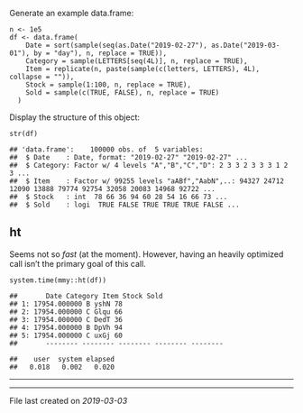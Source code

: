 Generate an example data.frame:

    n <- 1e5
    df <- data.frame(
        Date = sort(sample(seq(as.Date("2019-02-27"), as.Date("2019-03-01"), by = "day"), n, replace = TRUE)),
        Category = sample(LETTERS[seq(4L)], n, replace = TRUE),
        Item = replicate(n, paste(sample(c(letters, LETTERS), 4L), collapse = "")),
        Stock = sample(1:100, n, replace = TRUE),
        Sold = sample(c(TRUE, FALSE), n, replace = TRUE)
      )

Display the structure of this object:

    str(df)

    ## 'data.frame':    100000 obs. of  5 variables:
    ##  $ Date    : Date, format: "2019-02-27" "2019-02-27" ...
    ##  $ Category: Factor w/ 4 levels "A","B","C","D": 2 3 3 2 3 3 3 1 2 3 ...
    ##  $ Item    : Factor w/ 99255 levels "aABf","AabN",..: 94327 24712 12090 13888 79774 92754 32058 20083 14968 92722 ...
    ##  $ Stock   : int  78 66 36 94 60 28 54 16 66 73 ...
    ##  $ Sold    : logi  TRUE FALSE TRUE TRUE TRUE FALSE ...

ht
--

Seems not so *fast* (at the moment). However, having an heavily
optimized call isn’t the primary goal of this call.

    system.time(mmy::ht(df))

    ##       Date Category Item Stock Sold 
    ## 1: 17954.000000 B yshN 78     
    ## 2: 17954.000000 C Glqu 66     
    ## 3: 17954.000000 C DedT 36     
    ## 4: 17954.000000 B DpVh 94     
    ## 5: 17954.000000 C uxGj 60     
    ##       -------- -------- -------- -------- --------

    ##    user  system elapsed 
    ##   0.018   0.002   0.020

------------------------------------------------------------------------

------------------------------------------------------------------------

File last created on *2019-03-03*
